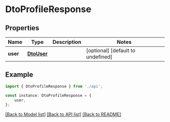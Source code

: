 # DtoProfileResponse


## Properties

Name | Type | Description | Notes
------------ | ------------- | ------------- | -------------
**user** | [**DtoUser**](DtoUser.md) |  | [optional] [default to undefined]

## Example

```typescript
import { DtoProfileResponse } from './api';

const instance: DtoProfileResponse = {
    user,
};
```

[[Back to Model list]](../README.md#documentation-for-models) [[Back to API list]](../README.md#documentation-for-api-endpoints) [[Back to README]](../README.md)
